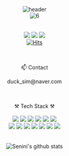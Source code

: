 
<div align=center>
  
![header](https://capsule-render.vercel.app/api?type=waving&&color=0:181717,100:181717,r&height=250&section=header&text=Senini's%20Github&fontSize=30&fontColor=F6F6F6)<br>
![6](https://user-images.githubusercontent.com/80515918/165951824-582fb0ea-8c54-4f94-b554-2f05c5923ed7.gif)
<br>
<br><br>
 <a href="https://blog.naver.com/duck_sim" target="_blank"><img src="https://img.shields.io/badge/Blog-808080?style=flat&logo=Blogger&logoColor=white"/></a>
 <a href="https://www.instagram.com/senini_/" target="_blank"><img src="https://img.shields.io/badge/Instagram-E4405F??style=flat&logo=Instagram&logoColor=white"/></a>
 <a href="https://www.facebook.com/profile.php?id=100007526341610" target="_blank"><img src="https://img.shields.io/badge/Facebook-1877F2??style=flat&logo=Facebook&logoColor=white"/></a>
 <br>
 [![Hits](https://hits.seeyoufarm.com/api/count/incr/badge.svg?url=https%3A%2F%2Fgithub.com%2FJoseeun%2Fhit-counter&count_bg=%2379C83D&title_bg=%23555555&icon=&icon_color=%23E7E7E7&title=hits&edge_flat=false)](https://hits.seeyoufarm.com)
 
 <br><br>
  📫 Contact
 <br>
 <p>duck_sim@naver.com</p>
 
<br><br>
⚒️ Tech Stack ⚒️
<br><br>
 <a href="클릭시 이동할 링크" target="_blank"><img src="https://img.shields.io/badge/HTML5-E34F26??style=flat&logo=HTML5&logoColor=white"/></a>
 <a href="클릭시 이동할 링크" target="_blank"><img src="https://img.shields.io/badge/CSS3-1572B6??style=flat&logo=CSS3&logoColor=white"/></a>
 <a href="클릭시 이동할 링크" target="_blank"><img src="https://img.shields.io/badge/Python-3776AB??style=flat&logo=Python&logoColor=white"/></a>
 <a href="클릭시 이동할 링크" target="_blank"><img src="https://img.shields.io/badge/Java-007396??style=flat&logo=Java&logoColor=white"/></a>
 <a href="클릭시 이동할 링크" target="_blank"><img src="https://img.shields.io/badge/JavaScript-F7DF1E??style=flat&logo=JavaScript&logoColor=white"/></a>
 <a href="클릭시 이동할 링크" target="_blank"><img src="https://img.shields.io/badge/Spring-6DB33F??style=flat&logo=Spring&logoColor=white"/></a>
 <br>
 <a href="클릭시 이동할 링크" target="_blank"><img src="https://img.shields.io/badge/Spring Boot-6DB33F??style=flat&logo=Spring Boot&logoColor=white"/></a>
 <a href="클릭시 이동할 링크" target="_blank"><img src="https://img.shields.io/badge/Django-092E20??style=flat&logo=Django&logoColor=white"/></a>
 <a href="클릭시 이동할 링크" target="_blank"><img src="https://img.shields.io/badge/Vue.js-4FC08D??style=flat&logo=Vue.js&logoColor=white"/></a>
 <a href="클릭시 이동할 링크" target="_blank"><img src="https://img.shields.io/badge/React-61DAFB??style=flat&logo=React&logoColor=white"/></a>
 <a href="클릭시 이동할 링크" target="_blank"><img src="https://img.shields.io/badge/Bootstrap-7952B3??style=flat&logo=Bootstrap&logoColor=white"/></a>
 <a href="클릭시 이동할 링크" target="_blank"><img src="https://img.shields.io/badge/Heroku-430098??style=flat&logo=Heroku&logoColor=white"/></a>
 <a href="클릭시 이동할 링크" target="_blank"><img src="https://img.shields.io/badge/MySQL-4479A1??style=flat&logo=MySQL&logoColor=white"/></a>
 <br><br><br>
 ![Senini's github stats](https://github-readme-stats.vercel.app/api?username=Joseeun&show_icons=true)
 <br><br>
 
 </div>
